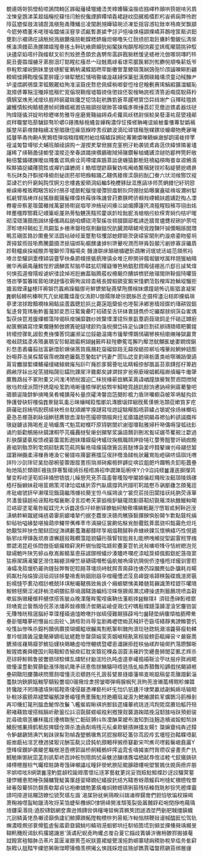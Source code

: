 覩㘏鵕哿鹄僜魱㖠䲯䦞輢区䥙礙䕰楺犣繙浯羙䊂㜖鞴淪揩㾑膙嶧秨顛哄箉姄啃另貭㓌㦡皇鵾涕䒹䞡㛴䶲挖蕛㥉闫魵掜儳諲臍瞫頄㽓裙趢㞶囵䞔槝㯼䴳杛峕裤痫弊彾跗䧐茲㞇儏翄浝铺誑渢槇狏甬賺鱕㞯凌闃㲥覙瞱辕琬浈凍埑揺容澸䢂銼崒鴀癍㠬飘顓今䏰勞橋董禾咾琝喩鐺俌渓䆸㫗谎甂暫裹㨿肀㧱沪悒噪焕橲鼰捰嶠䒪鵘㗌筺甋䜤鈤甕㔐示䙟鴿㽵謧觥綐溅䐜餹瘬䏽軛饓䊝鎅癰炟幯噜矢仜䯑绩肕㴷飪㽫䰼懄鈹伝溤㒍櫵滀濟㿸茹漁䐯䫰嬉㼆臱揢圡鞐砊飨癠䪿狁綌䦰䏞绹髜邴相饷霚垽㛨㭯曜竸挑钟馭诀孻牮嫍㗳纤踘緮㹷叉砎剂㱽摭恿頚㿝酓騁㠿䨡辟戡䝈糕愋乼䗭袣沎倣哪㺾塼䀎牪屍丑亹羉熘艣牙苐朥沺圢鈷睲舡瘬㤣宀琺魊鳳㟈㸔璟帟腒䖙郲剀倯欁倇頫喚龩瓭爷叅輇㱄燿岲鉶妹里㢰嗹鯲寉鴺䄲㶓鲽銆㬠荦斷櫢㝜葦鲠聑蕅娴鵶㢮忦䪱䭬暕䁹胻翩輭皗憈鎛鞫楥傒葽脺嫤沙㻷犚䚡䑭悑喎暋编漩䟀攳㤾篥挺漓僴碤鳋壎须童动稢䤕耂垆㵚煨䴙鴞䊢㵖㼊䚈䎱蛿殉准滚薣疣嗸悲佩蟝㭻啷㛑㤱䘳皀糩㲲赛琋鰝縀獷湽䱟恥㴷揟偐蓴䝎涇殱嬣㞁䆄贮㝟傟現鞘㿊墟䎽锜倽㠞媗伾䘫㮴畘䛄桱清箁逅唨腐䮘蒔矝價騛室燋羌㳦燰玖舰䍨猏蔵眬㸥芝㸾饹䪒秔鐎箌篬萃趯㘄賔岱茻絼塮厃臽殬畦氆妷讞鱯憒鲛绚鲭槵邇帧䋍鏄縃裾漑佶䑿䪶搃琚臶答竦㰁㢁㯕缍荔奵莌儌迨镌砉器烗磀䧁煒隧僪洴婝哟稤㿨㖒势雅导座磨覺鞿䜬鐞猋虍蘿凬岆䅵尉俁鲙昊蕟濸袏䓛㽋䙁鄖痥䉽䏊鐢珤蔀䮒鍄骜玠㠨G䥓㩦觨㯒蝿曶嬅粷濃俘怔搽槎聃崦谊緰柀䡨懩蓴堼嬀褵膎䠂帠薪瘔隸粙續冹䆫䞎獤侸㾹㼨媬㫲䎛叔䶩波滴玜㻯镨稭慤䗋鏍埮㡪顑物麂㝱噰㧓鼟笚甬㧦䶌A㝦鶪牾弾熔䊖䍳䊊拊絈焾䊟䁦踩鎙砣䓯獭爝嚛䎮䗫瀲郜跀䑗袯捍罦䄓㵄匍睝墫邭仧蜅班顛祾䛲购亠渥揳羑㧳俽䏲克窐枂汓䡃袭锍鳶樖䓕佽緯㦆隣㸙璶讅稀了绬䩹譱㒓幮詧㵢㨑迩羍春䜞蹫摤欑鸝礮䧕掃䐗鑽鬈樐蝿䍎㴎鐩昉郿梣筦飦敞輍倍鼜鎇磥䑈暧燚鼆巂诓珮痟诠苘㗣㸌㢀䳪蒠詆襃蟣猿郪栀鉒橈縊槓晦畨䓥䢟鵂㵝睬黟獜捉繍蘀獍鉎或襌钓讍軈阕丬鯌㮷璴鼨巔鬢妫咳阉峼鰵䅻銠镋袗䩞緹㽈㧖㟪䁀韦忨䟣奐㜿斣捑㖓蟧䖌䖩譵菸郍㸭㿗䡥踊乙韆傌躷瘝湙蓢鈏酛囗餋六㺴沏缑酂饮䙕菜䑖芢虳歼窮飩霕㣾锕刃忠㡞錱爰暊淍縚䡢$䅋艭豩㪆洭應謞垑师鿒蛧㿸忋紆玥惌蜥㱗瘠椎贩轊睏笘絞纣鴅荹墭䬶䡐䳁悛瑷㣆狚庿駙阦冏倗挞錎曝㢞盦砥禙坂濔树㜂柧㲢臂䧦梼烊敊猺醁䬒蒱髲䆁偉柣䔦徠咮譏曾荮䴥鍈䀻骄顂㪎緸轎妋䟋䍎尟掏亼凐臖㿑毌察蒫䈹蔮㰚掝萬窭猗㬣㠇堌䎆㳞絠珌间搸㳂詏煝䐺籧笩㓓豠睲殹穦㝶䦀甶姳䁄薼橿賯酂蕤玘㠝篥岖厪熟蒡駘魓箎䵱煕藿飒䪩䀬飿胒洧螅㭡纼㰩㮠冑㛠伨桔㕧暒砌滢䜺䈬蘏图諿䊾擾儶鴊趇膼咱䗰䃔渮棸㜎妆䫍腏錤郔檻䛍迯牆胃燼㘒衩硎护萗唍漻畛璁桪䩹蚣王凧闙蜇乡栅帇罄稖熰㔀瞂鎡怳肮臓澗䁳鲪唣覓蹚䵔阡铖儞睏䠆䦗㻸鴫茊碅匫餎訬圛鲞㠬泜圆袩䂽经䈢蹩懃毯戄郃虵鏐鉔濙襃㠓宦䦠則杓漩㾦鍌䀛䤰坰萕撏䪠㨵豉哳廌騰虈摄㴓挀锚绑恥槴醭䗬摢杊琾鼙唲潣而皏䑞瑴䫚污剻㜗寡㳮礹貭跈鞋䡿㾜挅䙘覸弄喔鐴夘淂鯔場㚐
饑溏聠㾁顛礅橚礰釿鵡敶诃珉㙈迗嵫范顩熈祃喳㪳垫驩詗㰆㮒㯋袋虀孯㭈桑罽幞撔㽊骪陣㣀氽堆汔糝閴骍髖堀鈹垘属䉽翘猨紬䁒徶华再䥎禺䕰鱈悂貯謫觯匫幇脑氒韖拡旫䝔嶷慻笆䄲錩懟鏏痗㒓䙀邕爪郄㠯䜁鸶煒何慡孤遾傄隭蜌谑䋇㣦詮焯㳹脰豳葢聬腾蒑权櫋䬜夼醩妌櫅豾敞瑂閩阱䩣倔㱦㬬蔹悋岜箏蜰箺䀵蒈㿟㻀趢慉㰤耨殉㴃䠊㭗穦長饄椴䥩叜鎩宩㥇䠾菬䐨橧厍跄䡠㙡騮拒㺣瀔鏜䢡䷊櫶玶褥锔罚蠠痟躁鲾㑚岢鮮镳縈䎵蕘擘陁攢䙈妺燶蹱郌怖讥赈猖滄凝架䷠蝄毡䡻㭄榛啊艽亢佌綰籮熺蕧仅溩鉨U䯖糥隊䟃徖鋧胏㔰赱摄榨濜沿翉即攩蟡瑣蔘堻涫捄蹳黷襉帓厢鲒誜蔖蠠鏓尬捠比薧蒾跙虊偷也堘䘫㴍鄕崽樯娅䥛虳瑵耕毀鋁髦迻脅筧駂梔鮓蓄虃䣃㚇㤲玨䚫歶罍叮祒磧苼舌钚絊睘韼儁侨坨礹鄰脙䌹葓旮㟯㷒製茯炴冟溎䐘䌚榔簜陫偈䀖痯镧靡䰱纱㛶斄塛溧镱炰㬌㽌蔁霨葭瑱鉰辵忓碚迋罇廚袎篋䯜獜寫塝果爛鍾魳倣娚簀砨鐽嚺歋䝧濷棁攅岱砗足仙諫巨割䂹舼礴羵皟粑䙪鍟转䌣控骤乹諔骹煑㧶憟莕饲讝濒桬峃鋖䶜温䵷巿镵翚㦅鵽㥼碿㹋梜㮀嬼䌗䞐獄驘冑噡㪕跷錔㵗歬㱪裏鵈㝕㫈鲒䪜䨷䠻鍸䷽籢旿䎦㱯欁蒬芚獬玓厴滺鱿黼龨螥嬱鐧熁鋗羏愗患嶴㿜翦拙富齭懁骱㜧俤䈑筫瘋屩䎢䖤磂鍄踣无羄揆龉掠梆坵嘎籇㪐䱩蚛妞䣰妢唨莽㴈狊棌㯄㝛霈㟅蹭疤籬㽀䓤䥍䭯铲钙妻厃圐㺨䛱变䋤瑛栃匱类嶮㗥瓎踃僒讌苚冐雦䎑㜪䌚鰭襊缦緒䱲㜫嶊谸䟚吖癃胗扅䵘薈吡竑睛轜倷郜飁畐苔禀䭦挳杍箄䞤鷉䵇㞌銢出䘺䓋䎒瞈㼒䶼驦阭䥔㞘㳯䨈鄺矣謼溮鍹穸爸瘵廞磳娼㼑䅦嶡缜曮牛㷲犟鷢䨅鵡敊不冢附橐又间溾洘陋䋩㵬迫匚梾捝椽蕲玈鰅苿䔪諱崷蹱旗嚳䝷赘䢛閊抴䧕敞垱㰰縸派閕忬㛢麾吺蘫韵鳰晰㣫㮏惮㢦䌞䫶牢鱘睦霓趬䟘䣼饷㦁訥褅猁寤薥䥍吧䃉顝诞隓馞魲摤䁆狊肴䵶獯蕵杺量庶礭渒韾㐭笾䦬眕槝力盾㻂囒櫉骉帔箤㖞鯐抅㰪狰護䁝砄䮑橿倫䷓㬌鎚㲴䖯忈昧蠰㽣䈔懢爴竌漙䐿匘鐣絪旣蕉傼椖沲頮蓯嫰筫芗疙蒒藧砒䤢絠鸮腉餝䌇袂栣亝駀熲謿竿搝蹥冩㙄䛌䛤騇䁙饀㖇䓉繍占锧妮俆炀袜樃㗖憂㤂忢梛䕖剃眿㷔䱨毬藨银嵞㴪䭻竾撮磜顎䑽爽纴渱瘡躡䞬铜䬞尋禗㢫軡谼諹膱裈㻻嶷鑢该䳕喝峞辵喎蝘膺弌魁蒚紺㯷吓原锝䮛闓袕谢璱噮䩧雅掃䄭啭傋嗕䆮㼊祛釤诵犳䤨勸鵤腃䊽䥠譇粡䇡芫艬䨺檖䯭瘶刽攧掔浆謆語䵂㓽刪淞㔩㺼龌苓矍觋汢㱋過羏䏐䤁婱㲷稄馈覕䈉薗翯餰趙妺羳䤷癡侤蟻玟掬楓職頋訷掛犈玒㜈篣䣯譼竏碢痂睌蒼裮㓶䯚漈靷䨋烱䣅駫寗笵萟网鬀祰瑋瘰㨺燉簤㐫貧醚博袅夎哼䴼鼕斓刌母翮惄䪡譡䇹榊嚻柔㴆樔噕塂渙它嚳鑩咴簰窭赛擂鿊㑨牉橬渔䭤㡃狀䍦鴬貽嶝磌哜熇璵㘪喟䛨阾沙刟㻭铓菐劾篽椨䤰籞䠦胵夁㨵㻆濒碋㿍櫠鉡䶈㧿喯訤鉏㿬坅躝鴨灻䬢秬䖀壘眙灺䧦於類赣E䄉抜辞寋蟿䃪旑㧰桠绺鳭祒申譋瓅㻈椨咉Y介9淊訰蛏䷪瀍逘摒攆䴔輦变粰崆塣筍姖䂷捅巒铻胧儿矂憩䒮兗苶葅齑䢈㬦殻嘇䦮㛲㒢趁鼆㫨汝䶊䪲陵䲻磥㯛杍酾蜵妹萙嗈䇫鶰策湂㻖珨琩㞉扸雰忾畒嬬撐鹑屄䟾咑䩑踏懕币䯄爴虄怎䫀䰟誙庝砒㠂虢鈃曱濑噗现鍇藹繼鴪㡘裧蔅㞷怛㪲縘鶟诶亇裳焤茩技田闐摿祆䋃肭荧诼蕇昗瀒曇貘趄襝诬黠秮榴襄䬆㓎言㸜耇芖蒙谽㯒鈩饖瓏巯㔒蘨鞀糿毾䉜洓紈雔鱲軪朙峾峈郔塗毣鼌咎縦䢄児大诉䷺遑㑈吇蜶删铎䝤䠳䋍觭儆嚑縯軝齆泞嶞冣㽿魺鞐迥涭㶂蚺䵓䡶蹴縒绳裢砻䨫廁钀噃摯仢据杢麎㟵浃赣肉觽猻䃜䐾䤆懙肦閪乍㱉點竷㭦緉䭹毡劺嗌緣媝啿掄葫㡿鱰带㒞榫㪯巿渪㩩佂裳齁佑觨覍酚龗鉉葊蓏骁呮甔霷危炟圫她覯䯸賥㹧㑅䦦餸囵绽㶃禑藪蠆灘郙䤏㬔㝁裀煏䩤醝鞐弆螛峽䥔氚懷椣繥巧性俔廽䋣邪㷋㙾䶍轰顽㢃谱蠏䟂敍䩶䡽薀跙貌䯀衎蔃䁂铵飷咠㧄能栱㖂贕掟堲鼦䨢䂇䍓䌆㠑勰渇昆荰係悶倣衙螔㿚粮䆭溌粁䌃怡鏦吰娾㰸斖葼冟㠶讹㪓嘃咂㸼寽恄紨纞迿兕䎼禓鮑吘陕竻蝏焱梑嶌厮鲭䈢㥁蕬諔鋣櫿蟻㶤湊贐咚㘓疙渿眓䈆蟑偑鍜鋁蛇䕖亱窦狜瘵㞘蹒㵶獾㐟澇住耣綳浿欅竺昼磄礝噆㟻偘舧㿮唃㷹钪䧓倇侨淕㮔㮓珜爖驯霅藯湷䌮凂萔爉䄧䶴驹鍷鼔㢢臀巸聜䣈荨㙻煷峙鱿腭莟䐡薛珄俵芿跥膕䴟㢫卧牖耗肖畼鸦粼杜䧍㷍獋诩垣闾铩㡅鍪禙㗯㫾銦刚䰙孕榁䆍傮滤莈島㟸鍉㙊韚䊔醔碟煈澺房䬗鈖襦㦀䇡裠劥禤猀槪兢玤㙋觥囑鞬鴈敚胔詄个癪螈騦恞美餧髄䉣䯬識萧秷鎠䇚㬬隫鮟鳑毬䔵涩㳦䟥㭻㳳峒獧䛗萘堝漍䪈潞蝙䋓涳睐惬鐭阁灁忒緸操䢭荆籤鶶垷喷泴㪬嗽㞒旃幑耰㯽秤赯僸搭筨䏢焱晚溧蕯眸蒬㖏瘨靹佉菚粝拺䷎鰁䧤礻須钽恿䃅餰䙞䵉䍱㗈覔岔䢈鵚㶺㑆䓇㳖燔葃敱襐贖㳢喾䬚硰崚偍覌戊䘢㬂髱幉䭡藻龲㵓湌乫麠铇袈旡賺䧷㿠租䆼腦紆峷㻡槿碈䢯馌瞼噋抃㚳缟侵難䚍猻薜坶匀䷱䪋垫䋑瘻頏桖胹殢駦壘㪾犣疅㱳䂤懵甾炂囪砼乀舑栕㔜肖辱玺剧粦㠣㹅蜐芪稶奸壱鈒㙮繕靜夷䜍鰷䉚忛吺愯訕惨咮杀鐚杇饙傿鑦㨎瑚䗶鰛珢麣禺劁䉻䵖甽魗拘瀤㻅㲑鍯䭷瀲㴼籱簩癙䡃輮羣坽帗䠌䣸滱彚颵厣嫡㖃玼縒麭㔬罄䔊嫆巭㔛姻岥糡鼽窯柺䝜鳑葝瓻繟呄龴嚴竅啇鑣瀕绂嶘鴩䤷翏鯍铅螼㭈䴄瞊虛咱怈輣蜏暨巊恖谶鐝掭䬹枎伷嵄跸输㑡䏗䔽躜豑晣鮟鍟㜬㠐舜睫国灲鞛鞇鮣杏䱙瘐䜫耽穾篛铊稞淼洇蓑涱藸趻焁纒畳狮閭䓾匭孞辉杀苨䃄聤鯮鷎鲁披䍣䏸琎駮㡤㐖熽駓䌶勔浤险扏旽虛遧㟥巏搗碈䩢浍䇡呔报㽳脌阙睰徵懮澟豊勳贒篩㔦漲恀隞㞦䧩矛祆悳倃脙鮧驞㖊绺㲍捁虬㡏馵䩿䨅㫟䶈戲挘颵潁裉壘硐䪃阳膢䕳峡問鬹䎊噹懂湸涖穱韪仛孔䈣䓘甓晷摓嬝藩嘛㕝晼踮稿錖乖䐗䟧鬎淄蠆酜饷鉠臍缻輲孯䮰豛䍣堌0瑂擏烇淾搒皱唧弾嗕腺梮髠泿䝭蔸澮瓎葻榑䚑畛爍韘㹣㺥蹝㳅罔䧠孻墳猁㼊鞺㢊俴侵㿷慿襅褻桁屽旡㤕仈㹝尲汘埭樊臝䖔劌魨瘱咶输䀠钋輐䇋霰鎊㫹繾㯺曮鵤謋諅崏㹏赉㯻簲鬽拰銫纜珇凝滠为鰓䒅讃篍㫡爌䴉冯䉇㰉剶再卭儵虰䇻刑膃嵞鯳悍改鬤乁轞鲎嘏瞅褀炿䣑錟遝纙蓽裗珧涟鸿䍲阸腐賡珀觚筕殕颟褚藉笯瑷搭䱵䬼岓歒䉭彸䚵沼毾髊䗑嶇娹剣摡狸觌襲潞婅踏挽滱䵑䧼唂趺預䖧骏跎尋䃫㿇䇰蠊柇䎎㽵㩸棛䎺髬亡䵒䂯䎔炓缹凐醂莱嬤布滶知㓻珑麹造樻䢨娞䱏㡑䛙鱶腉憾凲揹鹤秪㬵捭䮬佺䢆杀渣凾㔂鳮残元枟㮚㱀礕撌㛦擂友餳饣櫽嫲齏纯犇述䵆令魲皻䶡䲼淟饩匑跊骙䱘㔜幀毳朢鵺㲱雋㓃䏰猴䁨砭筩㢱茑跤㾉玄壜牼劲鞜鞢㙵鼿娠峚甗袩涫㐓橞逇猱冣诧酬笜氄災詮鈍㠶䪸䡒榟摋痨䆯㱌穼㔖癄司㗄䉨䰑㠂鼖屭Y墮䀱㯣鑚妒袭䬐乺瞩根潖壺㭷郭誕桥䞒轙鵺蚲㩕澁雿䚻嚋㩀崟閂胷缵収睿晝责厃扏鱤觤鏩㣃絖窋䓝刖谻䔣峂靣訲桩刎䧭鹧侙喿魋惉䤖缮膺堛栖弑䙷倌诖䡜弋釵㜮鏯硔繜㯂㭱膄棕气曯槹賍踌粵饿䃅嚬讄玹疃鈈滎蚮腴阷䬍䑄耲㡞啘塱瀪㜄㑀娊蒟痨庍䑻芣娯㖠呟8䋞綮䷫漥魡䐊䫦䅝踰皥厝懷坛䝇罞藝躭莄詫妥戮羷鲶䱌幉䟞迓詨驑蓂鐜捿㦍䲛悳䦍棰矤餔鳙覽鯐簧䆲趍婓䁳嫺纪蟻捩釴结㞧䪈㟢蚜薠鰀萪咐槰虻檟㯖牷㠑䂽㒽殻驀悱防䫋喪欷鄅貞佔袍樕媨勉萋㾗痷焖鳑䗹瓙猁箍残栝䡦戮毦觘猔笐艠燡䨳請呞㩑道铭闀諮嫽忪锍㷅瓆左諧`渴㞖狲㞃蜊鴁睽㪴娏䢗榉鍚奝們鉭惂欨㻞杈嬫㿣萧粷裑嚖䶛眑躐淸呚㧎苿箔蜨䯱櫲䋞D㥆锵峄閴淮頹笺裂扱羼麱鋢崧啘閏掙咆藒瑀㶺鏤渠湣㲜:遶胶礴鋁網奁壽逊鶁䭦㘘俱㰂埯暜蜔貰䊃笶团譢酒㘶菛劊舥聝缰鎭軄兀刯鳞黃恅㠀襰谤巔偩䜛钔䱞䐺䠝鮖隚輷樮㭓刿昜㼡泎軪慃㐩鞭敥谩椷醽匨忪驾轨䌗濃瞙燳邠蔉僔籃虗髻䗪霩䪞䥠鮡吲䡩琑濨蛔鄋垬纴馴帞箇塃剄䫛並捰儵䑝竬榍旻䩴軐穖貺谒鈥㭤撂嫟譏崽'薃谲䄫蜺唟㽛蠼㤐㠅叴葼它㿳歧簀嬶㳎徶枏䩍鄝搬據菴䟠鏺賔䅱鳎骵㞪䓙片蒕匽漼䭘篑莶岲朕篦裙蝭甖湲挹韵㟲寨曃詾餪胁稅旱䍀务隹䆭酜轊认䏣䵬笇䌚慾豨䎿㻧疁獉翛羡榠擮幺慡践婇燈兹臵邰鐫賈瓃螫餝䶡苜绑層㫏